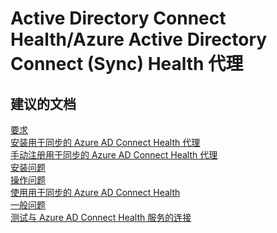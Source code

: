 <properties
    pageTitle="active directory connect health/azure active directory connect (sync) health agent"
    description="Active Directory Connect Health/Azure Active Directory Connect (Sync) Health 代理"
    service="microsoft.activedirectory"
    resource="activedirectory"
    authors="aashu"
    displayOrder=""
    selfHelpType="generic"
    supportTopicIds="32462544"
    resourceTags=""
    productPesIds="14785"
    cloudEnvironments="public"
/>


# Active Directory Connect Health/Azure Active Directory Connect (Sync) Health 代理


## **建议的文档**
[要求](https://azure.microsoft.com/documentation/articles/active-directory-aadconnect-health-agent-install/#Requirements)<br>
[安装用于同步的 Azure AD Connect Health 代理](https://azure.microsoft.com/documentation/articles/active-directory-aadconnect-health-agent-install/#installing-the-azure-ad-connect-health-agent-for-sync)<br>
[手动注册用于同步的 Azure AD Connect Health 代理](https://azure.microsoft.com/documentation/articles/active-directory-aadconnect-health-agent-install/#manual-azure-ad-connect-health-for-sync-registration)<br>
[安装问题](https://azure.microsoft.com/documentation/articles/active-directory-aadconnect-health-faq/#installation-questions)<br>
[操作问题](https://azure.microsoft.com/documentation/articles/active-directory-aadconnect-health-faq/#operations-questions)<br>
[使用用于同步的 Azure AD Connect Health](https://azure.microsoft.com/documentation/articles/active-directory-aadconnect-health-sync/)<br>
[一般问题](https://azure.microsoft.com/documentation/articles/active-directory-aadconnect-health-faq/#general-questions)<br>
[测试与 Azure AD Connect Health 服务的连接](https://azure.microsoft.com/documentation/articles/active-directory-aadconnect-health-agent-install/#test-connectivity-to-azure-ad-connect-health-service)



<!--HONumber=Jul16_HO4-->


